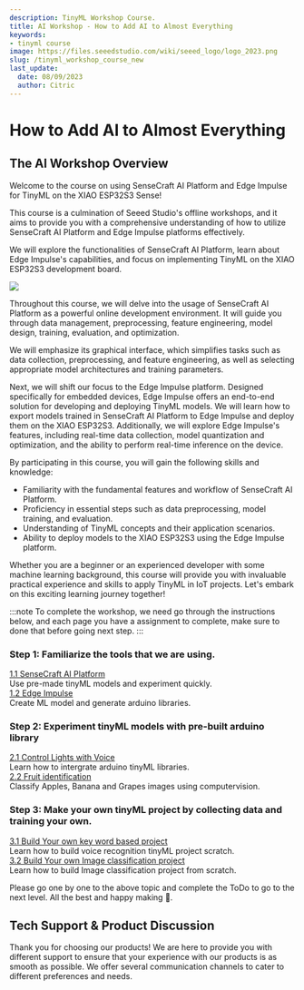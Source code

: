 ```yaml
---
description: TinyML Workshop Course.
title: AI Workshop - How to Add AI to Almost Everything
keywords:
- tinyml course
image: https://files.seeedstudio.com/wiki/seeed_logo/logo_2023.png
slug: /tinyml_workshop_course_new
last_update:
  date: 08/09/2023
  author: Citric
---
```



# How to Add AI to Almost Everything

## The AI Workshop Overview

Welcome to the course on using SenseCraft AI Platform and Edge Impulse for TinyML on the XIAO ESP32S3 Sense!

This course is a culmination of Seeed Studio's offline workshops, and it aims to provide you with a comprehensive understanding of how to utilize SenseCraft AI Platform and Edge Impulse platforms effectively.

We will explore the functionalities of SenseCraft AI Platform, learn about Edge Impulse's capabilities, and focus on implementing TinyML on the XIAO ESP32S3 development board.

<div style={{textAlign:'center'}}><img src="https://files.seeedstudio.com/wiki/tinyml-topic/tinyml2.png" style={{width:1000, height:'auto'}}/></div>

Throughout this course, we will delve into the usage of SenseCraft AI Platform as a powerful online development environment. It will guide you through data management, preprocessing, feature engineering, model design, training, evaluation, and optimization.

We will emphasize its graphical interface, which simplifies tasks such as data collection, preprocessing, and feature engineering, as well as selecting appropriate model architectures and training parameters.

<div class="button_tech_support_container">
<a href="/sensecraft_ai" class="button_edgelab"></a> 
</div>

Next, we will shift our focus to the Edge Impulse platform. Designed specifically for embedded devices, Edge Impulse offers an end-to-end solution for developing and deploying TinyML models. We will learn how to export models trained in SenseCraft AI Platform to Edge Impulse and deploy them on the XIAO ESP32S3. Additionally, we will explore Edge Impulse's features, including real-time data collection, model quantization and optimization, and the ability to perform real-time inference on the device.

<div class="button_tech_support_container">
<a href="https://edgeimpulse.com/" class="button_edgeimpulse"></a> 
</div>

By participating in this course, you will gain the following skills and knowledge:

- Familiarity with the fundamental features and workflow of SenseCraft AI Platform.
- Proficiency in essential steps such as data preprocessing, model training, and evaluation.
- Understanding of TinyML concepts and their application scenarios.
- Ability to deploy models to the XIAO ESP32S3 using the Edge Impulse platform.

Whether you are a beginner or an experienced developer with some machine learning background, this course will provide you with invaluable practical experience and skills to apply TinyML in IoT projects. Let's embark on this exciting learning journey together!

:::note
To complete the workshop, we need go through the instructions below, and each page you have a assignment to complete, make sure to done that before going next step.
:::


### Step 1: Familiarize the tools that we are using. 

<div class="all_container">
  <div class="getting_started">
      <div class="start_card_wrapper">
          <a href= "/sscma" class="getting_started_label2">1.1 SenseCraft AI Platform</a>
          <br/>Use pre-made tinyML models and experiment quickly.
      </div>
  </div>
  <div class="getting_started">
      <div class="start_card_wrapper">
          <a href= "/edgeimpulse" class="getting_started_label2">1.2 Edge Impulse</a>
          <br/>Create ML model and generate arduino libraries. 
      </div>
  </div>
</div>

### Step 2: Experiment tinyML models with pre-built arduino library

<div class="all_container">
  <div class="getting_started">
      <div class="start_card_wrapper">
          <a href= "/edgeimpulse#speech-keyword-recognition-yes--no-arduino-library" class="getting_started_label2">2.1 Control Lights with Voice </a>
          <br/>Learn how to intergrate arduino tinyML libraries. 
      </div>
  </div>
  <div class="getting_started">
      <div class="start_card_wrapper">
          <a href= "/edgeimpulse#fruit-identification-apples-bananas-grapes-arduino-library" class="getting_started_label2">2.2 Fruit identification </a>
          <br/>Classify Apples, Banana and Grapes images using computervision. 
      </div>
  </div>
</div>

### Step 3: Make your own tinyML project by collecting data and training your own. 

<div class="all_container">
  <div class="getting_started">
      <div class="start_card_wrapper">
          <a href= "/tinyml_course_Key_Word_Spotting" class="getting_started_label2">3.1 Build Your own key word based project </a>
          <br/>Learn how to build voice recognition tinyML project scratch.  
      </div>
  </div>
  <div class="getting_started">
      <div class="start_card_wrapper">
          <a href= "/tinyml_course_Image_classification_project" class="getting_started_label2">3.2 Build Your own Image classification project </a>
          <br/>Learn how to build Image classification project from scratch. 
      </div>
  </div>
</div>

Please go one by one to the above topic and complete the ToDo to go to the next level. All the best and happy making 🙌.


## Tech Support & Product Discussion

Thank you for choosing our products! We are here to provide you with different support to ensure that your experience with our products is as smooth as possible. We offer several communication channels to cater to different preferences and needs.

<div class="button_tech_support_container">
<a href="https://forum.seeedstudio.com/" class="button_forum"></a> 
<a href="https://www.seeedstudio.com/contacts" class="button_email"></a>
</div>

<div class="button_tech_support_container">
<a href="https://discord.gg/eWkprNDMU7" class="button_discord"></a> 
<a href="https://github.com/Seeed-Studio/wiki-documents/discussions/69" class="button_discussion"></a>
</div>
